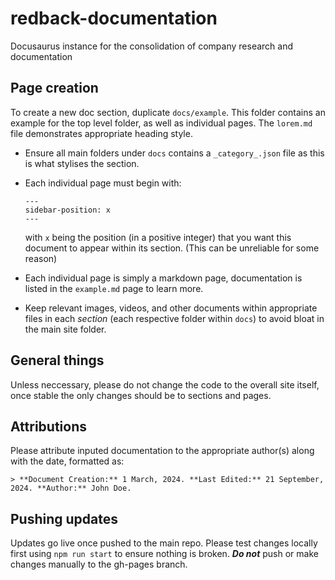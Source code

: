 # redback-documentation

Docusaurus instance for the consolidation of company research and documentation

## Page creation

To create a new doc section, duplicate `docs/example`. This folder contains an example for the top level folder, as well as individual pages. The `lorem.md` file demonstrates appropriate heading style.

- Ensure all main folders under `docs` contains a `_category_.json` file as this is what stylises the section. 

- Each individual page must begin with:

    ```
    ---
    sidebar-position: x
    ---
    ```

    with `x` being the position (in a positive integer) that you want this document to appear within its section. (This can be unreliable for some reason)

- Each individual page is simply a markdown page, documentation is listed in the `example.md` page to learn more.

- Keep relevant images, videos, and other documents within appropriate files in each *section* (each respective folder within `docs`) to avoid bloat in the main site folder.


## General things

Unless neccessary, please do not change the code to the overall site itself, once stable the only changes should be to sections and pages.

## Attributions

Please attribute inputed documentation to the appropriate author(s) along with the date, formatted as:

`> **Document Creation:** 1 March, 2024. **Last Edited:** 21 September, 2024. **Author:** John Doe.`

## Pushing updates

Updates go live once pushed to the main repo. Please test changes locally first using `npm run start` to ensure nothing is broken. ***Do not*** push or make changes manually to the gh-pages branch.